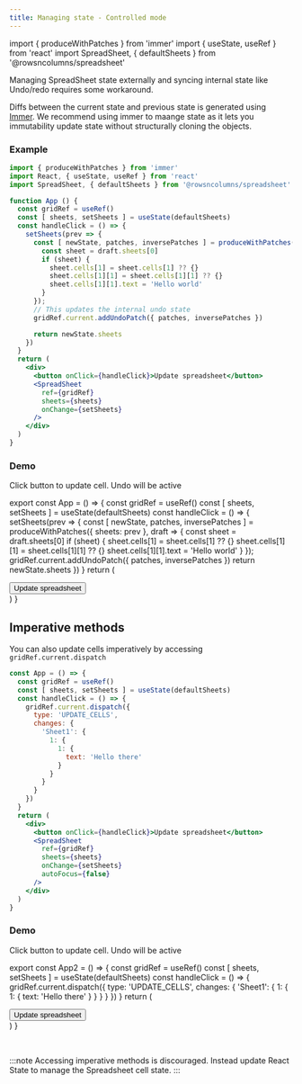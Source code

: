```yaml
---
title: Managing state - Controlled mode
---
```

import { produceWithPatches } from 'immer'
import { useState, useRef } from 'react'
import SpreadSheet, { defaultSheets } from '@rowsncolumns/spreadsheet'

Managing SpreadSheet state externally and syncing internal state like Undo/redo requires some workaround.

Diffs between the current state and previous state is generated using [Immer](https://immerjs.github.io/immer/docs/patches). We recommend using immer to maange state as it lets you immutability update state without structurally cloning the objects.

### Example

```jsx
import { produceWithPatches } from 'immer'
import React, { useState, useRef } from 'react'
import SpreadSheet, { defaultSheets } from '@rowsncolumns/spreadsheet'

function App () {
  const gridRef = useRef()
  const [ sheets, setSheets ] = useState(defaultSheets)
  const handleClick = () => {
    setSheets(prev => {
      const [ newState, patches, inversePatches ] = produceWithPatches({ sheets: prev }, draft => {
        const sheet = draft.sheets[0]
        if (sheet) {
          sheet.cells[1] = sheet.cells[1] ?? {}
          sheet.cells[1][1] = sheet.cells[1][1] ?? {}
          sheet.cells[1][1].text = 'Hello world'
        }
      });
      // This updates the internal undo state
      gridRef.current.addUndoPatch({ patches, inversePatches })

      return newState.sheets
    })
  }
  return (
    <div>
      <button onClick={handleClick}>Update spreadsheet</button>
      <SpreadSheet
        ref={gridRef}
        sheets={sheets}
        onChange={setSheets}
      />
    </div>
  )
}
```


### Demo

Click button to update cell. Undo will be active

export const App = () => {
  const gridRef = useRef()
  const [ sheets, setSheets ] = useState(defaultSheets)
  const handleClick = () => {
    setSheets(prev => {
      const [ newState, patches, inversePatches ] = produceWithPatches({ sheets: prev }, draft => {
        const sheet = draft.sheets[0]
        if (sheet) {
          sheet.cells[1] = sheet.cells[1] ?? {}
          sheet.cells[1][1] = sheet.cells[1][1] ?? {}
          sheet.cells[1][1].text = 'Hello world'
        }
      });      
      gridRef.current.addUndoPatch({ patches, inversePatches })
      return newState.sheets
    })
  }
  return (
    <div>
      <button onClick={handleClick}>Update spreadsheet</button>
      <SpreadSheet
        ref={gridRef}
        sheets={sheets}
        onChange={setSheets}
        autoFocus={false}
      />
    </div>
  )
}

<App />


## Imperative methods

You can also update cells imperatively by accessing `gridRef.current.dispatch`

```jsx
const App = () => {
  const gridRef = useRef()
  const [ sheets, setSheets ] = useState(defaultSheets)
  const handleClick = () => {
    gridRef.current.dispatch({
      type: 'UPDATE_CELLS',
      changes: {
        'Sheet1': {
          1: {
            1: {
              text: 'Hello there'
            }
          }
        }
      }
    })
  }
  return (
    <div>
      <button onClick={handleClick}>Update spreadsheet</button>
      <SpreadSheet
        ref={gridRef}
        sheets={sheets}
        onChange={setSheets}
        autoFocus={false}
      />
    </div>
  )
}
```

### Demo

Click button to update cell. Undo will be active

export const App2 = () => {
  const gridRef = useRef()
  const [ sheets, setSheets ] = useState(defaultSheets)
  const handleClick = () => {
    gridRef.current.dispatch({
      type: 'UPDATE_CELLS',
      changes: {
        'Sheet1': {
          1: {
            1: {
              text: 'Hello there'
            }
          }
        }
      }
    })
  }
  return (
    <div>
      <button onClick={handleClick}>Update spreadsheet</button>
      <SpreadSheet
        ref={gridRef}
        sheets={sheets}
        onChange={setSheets}
        autoFocus={false}
      />
    </div>
  )
}

<App2 />


<br/>

:::note
Accessing imperative methods is discouraged. Instead update React State to manage the Spreadsheet cell state.
:::